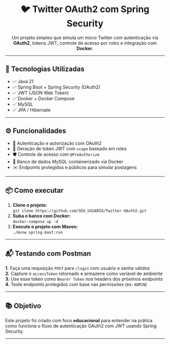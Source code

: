 <h1 align="center">🐦 Twitter OAuth2 com Spring Security</h1>

<p align="center">
  Um projeto simples que simula um micro Twitter com autenticação via <strong>OAuth2</strong>, tokens JWT, controle de acesso por <em>roles</em> e integração com <strong>Docker</strong>.
</p>

<hr/>

<h2>🚀 Tecnologias Utilizadas</h2>

<ul>
  <li>✅ Java 21</li>
  <li>✅ Spring Boot + Spring Security (OAuth2)</li>
  <li>✅ JWT (JSON Web Token)</li>
  <li>✅ Docker + Docker Compose</li>
  <li>✅ MySQL</li>
  <li>✅ JPA / Hibernate</li>
</ul>

<hr/>

<h2>⚙️ Funcionalidades</h2>

<ul>
  <li>🔐 Autenticação e autorização com OAuth2</li>
  <li>🧾 Geração de token JWT com <code>scope</code> baseado em roles</li>
  <li>🛡️ Controle de acesso com <code>@PreAuthorize</code></li>
  <li>🐳 Banco de dados MySQL containerizado via Docker</li>
  <li>✉️ Endpoints protegidos e públicos para simular postagens</li>
</ul>

<hr/>

<h2>📦 Como executar</h2>

<ol>
  <li><strong>Clone o projeto:</strong><br/>
    <code>git clone https://github.com/SEU_USUARIO/Twitter-OAuth2.git</code>
  </li>
  <li><strong>Suba o banco com Docker:</strong><br/>
    <code>docker-compose up -d</code>
  </li>
  <li><strong>Execute o projeto com Maven:</strong><br/>
    <code>./mvnw spring-boot:run</code>
  </li>
</ol>

<hr/>

<h2>📬 Testando com Postman</h2>

<p>
  <strong>1.</strong> Faça uma requisição <code>POST</code> para <code>/login</code> com usuário e senha válidos<br/>
  <strong>2.</strong> Capture o <code>accessToken</code> retornado e armazene como variável de ambiente<br/>
  <strong>3.</strong> Use esse token como <code>Bearer Token</code> nos headers dos próximos endpoints<br/>
  <strong>4.</strong> Teste endpoints protegidos com base nas permissões (ex: <code>ADMIN</code>)
</p>

<hr/>

<h2>📚 Objetivo</h2>

<p>Este projeto foi criado com foco <strong>educacional</strong> para entender na prática como funciona o fluxo de autenticação OAuth2 com JWT usando Spring Security.</p>

<hr/>
